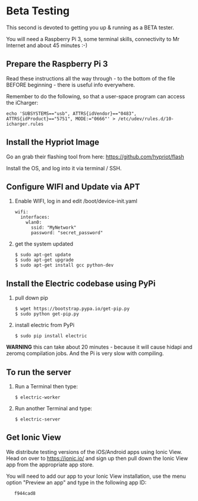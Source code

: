 # Beta Testing

This second is devoted to getting you up & running as a BETA tester.  

You will need a Raspberry Pi 3, some terminal skills, connectivity to Mr Internet and about 45 minutes :-) 

## Prepare the Raspberry Pi 3
Read these instructions all the way through - to the bottom of the file BEFORE beginning - there is useful info everywhere.  

Remember to do the following, so that a user-space program can access the iCharger:
  
    echo 'SUBSYSTEMS=="usb", ATTRS{idVendor}=="0483", ATTRS{idProduct}=="5751", MODE:="0666"' > /etc/udev/rules.d/10-icharger.rules

## Install the Hypriot Image

Go an grab their flashing tool from here: https://github.com/hypriot/flash

Install the OS, and log into it via terminal / SSH. 

## Configure WIFI and Update via APT

1. Enable WIFI, log in and edit /boot/device-init.yaml

       wifi:
         interfaces:
           wlan0:
             ssid: "MyNetwork"
             password: "secret_password"

1. get the system updated

       $ sudo apt-get update 
       $ sudo apt-get upgrade
       $ sudo apt-get install gcc python-dev

## Install the Electric codebase using PyPi

1. pull down pip
       
       $ wget https://bootstrap.pypa.io/get-pip.py
       $ sudo python get-pip.py

1. install electric from PyPi 

       $ sudo pip install electric
       
**WARNING** this can take about 20 minutes - because it will cause hidapi and zeromq compilation jobs.  And the Pi 
is very slow with compiling.  

## To run the server

1. Run a Terminal then type:

       $ electric-worker
    
1. Run another Terminal and type: 

       $ electric-server

## Get Ionic View 

We distribute testing versions of the iOS/Android apps using Ionic View.  Head on over to https://ionic.io/ and sign
up then pull down the Ionic View app from the appropriate app store. 

You will need to add our app to your Ionic View installation, use the menu option "Preview an app" and type in the 
following app ID:

       f944cad8
